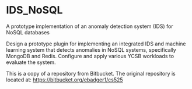 # IDS_NoSQL
A prototype implementation of an anomaly detection system (IDS) for NoSQL databases

Design a prototype plugin for implementing an integrated IDS and machine learning system 
that detects anomalies in NoSQL systems, specifically MongoDB and Redis. 
Configure and apply various YCSB workloads to evaluate the system. 

This is a copy of a repository from Bitbucket. The original repository is located at: https://bitbucket.org/ebadger1/cs525
